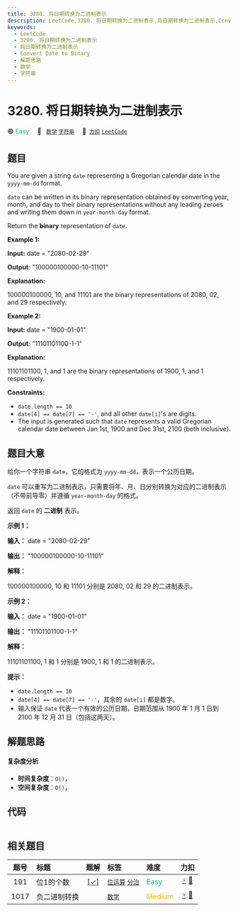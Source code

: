 ```yaml
---
title: 3280. 将日期转换为二进制表示
description: LeetCode,3280. 将日期转换为二进制表示,将日期转换为二进制表示,Convert Date to Binary,解题思路,数学,字符串
keywords:
  - LeetCode
  - 3280. 将日期转换为二进制表示
  - 将日期转换为二进制表示
  - Convert Date to Binary
  - 解题思路
  - 数学
  - 字符串
---
```


# 3280. 将日期转换为二进制表示

🟢 <font color=#15bd66>Easy</font>&emsp; 🔖&ensp; [`数学`](/tag/math.md) [`字符串`](/tag/string.md)&emsp; 🔗&ensp;[`力扣`](https://leetcode.cn/problems/convert-date-to-binary) [`LeetCode`](https://leetcode.com/problems/convert-date-to-binary)

## 题目

You are given a string `date` representing a Gregorian calendar date in the
`yyyy-mm-dd` format.

`date` can be written in its binary representation obtained by converting
year, month, and day to their binary representations without any leading
zeroes and writing them down in `year-month-day` format.

Return the **binary** representation of `date`.



**Example 1:**

**Input:** date = "2080-02-29"

**Output:** "100000100000-10-11101"

**Explanation:**

100000100000, 10, and 11101 are the binary representations of 2080, 02, and 29
respectively.

**Example 2:**

**Input:** date = "1900-01-01"

**Output:** "11101101100-1-1"

**Explanation:**

11101101100, 1, and 1 are the binary representations of 1900, 1, and 1
respectively.



**Constraints:**

  * `date.length == 10`
  * `date[4] == date[7] == '-'`, and all other `date[i]`'s are digits.
  * The input is generated such that `date` represents a valid Gregorian calendar date between Jan 1st, 1900 and Dec 31st, 2100 (both inclusive).


## 题目大意

给你一个字符串 `date`，它的格式为 `yyyy-mm-dd`，表示一个公历日期。

`date` 可以重写为二进制表示，只需要将年、月、日分别转换为对应的二进制表示（不带前导零）并遵循 `year-month-day` 的格式。

返回 `date` 的 **二进制** 表示。



**示例 1：**

**输入：** date = "2080-02-29"

**输出：** "100000100000-10-11101"

**解释：**

100000100000, 10 和 11101 分别是 2080, 02 和 29 的二进制表示。

**示例 2：**

**输入：** date = "1900-01-01"

**输出：** "11101101100-1-1"

**解释：**

11101101100, 1 和 1 分别是 1900, 1 和 1 的二进制表示。



**提示：**

  * `date.length == 10`
  * `date[4] == date[7] == '-'`，其余的 `date[i]` 都是数字。
  * 输入保证 `date` 代表一个有效的公历日期，日期范围从 1900 年 1 月 1 日到 2100 年 12 月 31 日（包括这两天）。


## 解题思路

#### 复杂度分析

- **时间复杂度**：`O()`，
- **空间复杂度**：`O()`，

## 代码

```javascript

```

## 相关题目

<!-- prettier-ignore -->
| 题号 | 标题 | 题解 | 标签 | 难度 | 力扣 |
| :------: | :------ | :------: | :------ | :------ | :------: |
| 191 | 位1的个数 | [[✓]](/problem/0191.md) |  [`位运算`](/tag/bit-manipulation.md) [`分治`](/tag/divide-and-conquer.md) | <font color=#15bd66>Easy</font> | [🀄️](https://leetcode.cn/problems/number-of-1-bits) [🔗](https://leetcode.com/problems/number-of-1-bits) |
| 1017 | 负二进制转换 |  |  [`数学`](/tag/math.md) | <font color=#ffb800>Medium</font> | [🀄️](https://leetcode.cn/problems/convert-to-base-2) [🔗](https://leetcode.com/problems/convert-to-base-2) |
